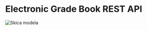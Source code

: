 # Electronic Grade Book REST API

![Skica modela](https://photos.google.com/photo/AF1QipPocku6GcjZelWGdEFDxdUJuxkvMID6vnBx__7s)